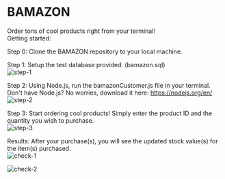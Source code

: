 # BAMAZON
Order tons of cool products right from your terminal!<br />
Getting started:<br>

Step 0: Clone the BAMAZON repository to your local machine.<br>

Step 1: Setup the test database provided. (bamazon.sql)<br>
![step-1](https://user-images.githubusercontent.com/30301389/33510629-50b4b9c2-d6dc-11e7-96ee-9e8bca621700.png)<br>

Step 2: Using Node.js, run the bamazonCustomer.js file in your terminal.<br>
        Don't have Node.js? No worries, download it here: https://nodejs.org/en/<br>
![step-2](https://user-images.githubusercontent.com/30301389/33510632-62d61902-d6dc-11e7-8ff4-b2206b40f57f.png)<br>

Step 3: Start ordering cool products! Simply enter the product ID and the quantity you wish to purchase.<br>
![step-3](https://user-images.githubusercontent.com/30301389/33510634-67f3a9cc-d6dc-11e7-938e-712693a74b5c.png)<br>


Results: After your purchase(s), you will see the updated stock value(s) for the item(s) purchased.<br>
![check-1](https://user-images.githubusercontent.com/30301389/33510636-6b961f56-d6dc-11e7-9f6d-b7d1b0014b3b.png)<br>

![check-2](https://user-images.githubusercontent.com/30301389/33510638-6ec58dba-d6dc-11e7-9ff9-c25cd8f88033.png)<br>
